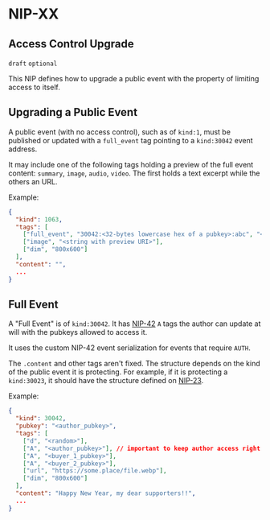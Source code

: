 NIP-XX
======

Access Control Upgrade
----------------------

`draft` `optional`

This NIP defines how to upgrade a public event with the property of limiting access to itself.

## Upgrading a Public Event

A public event (with no access control), such as of `kind:1`,
must be published or updated with a `full_event` tag pointing to a
`kind:30042` event address.

It may include one of the following tags holding a preview of the full event content:
`summary`, `image`, `audio`, `video`. The first holds a text excerpt while the others an URL.

Example:

```json
{
  "kind": 1063,
  "tags": [
    ["full_event", "30042:<32-bytes lowercase hex of a pubkey>:abc", "<recommended relay URL, optional>"],
    ["image", "<string with preview URI>"],
    ["dim", "800x600"]
  ],
  "content": "",
  ...
}
```

## Full Event

A "Full Event" is of `kind:30042`. It has [NIP-42](42.md) `A` tags the author
can update at will with the pubkeys allowed to access it.

It uses the custom NIP-42 event serialization for events that require `AUTH`.

The `.content` and other tags aren't fixed. The structure depends on the
kind of the public event it is protecting. For example, if it is
protecting a `kind:30023`, it should have the structure defined on [NIP-23](23.md).

Example:

```json
{
  "kind": 30042,
  "pubkey": "<author_pubkey>",
  "tags": [
    ["d", "<random>"],
    ["A", "<author_pubkey>"], // important to keep author access right
    ["A", "<buyer_1_pubkey>"],
    ["A", "<buyer_2_pubkey>"],
    ["url", "https://some.place/file.webp"],
    ["dim", "800x600"]
  ],
  "content": "Happy New Year, my dear supporters!!",
  ...
}
```
